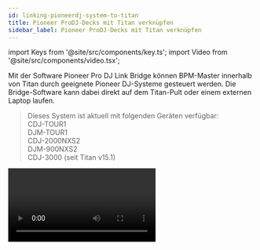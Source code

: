 ```yaml
---
id: linking-pioneerdj-system-to-titan
title: Pioneer ProDJ-Decks mit Titan verknüpfen
sidebar_label: Pioneer ProDJ-Decks mit Titan verknüpfen
---
```


import Keys from '@site/src/components/key.ts';
import Video from '@site/src/components/video.tsx';

Mit der Software Pioneer Pro DJ Link Bridge können BPM-Master innerhalb
von Titan durch geeignete Pioneer DJ-Systeme gesteuert werden. Die
Bridge-Software kann dabei direkt auf dem Titan-Pult oder einem externen
Laptop laufen.

>   Dieses System ist aktuell mit folgenden Geräten verfügbar:<br/>
    CDJ-TOUR1<br/>
    DJM-TOUR1<br/>
    CDJ-2000NXS2<br/>
    DJM-900NXS2<br/>
    CDJ-3000 (seit Titan v15.1) 

<Video videoId="vwr1DBJjBbw" title="PioneerDJ Integration" />

## Titan und das Pioneer-System verbinden

Titan und das Pioneer-System müssen sich im gleichen Netzwerk befinden.
Die Pioneer-Geräte gestatten keine explizite Netzwerk-Konfiguration. Es
ist vielmehr ein DHCP-Server oder eine automatische Adressvergabe per
mDNS erforderlich, zu erkennen an einer automatischen Adresse wie
169.254.\*.\* Nutzt man gleichzeitig Art-Net oder sACN im gleichen
Netzwerk, so kann die Einrichtung kompliziert werden, da viele externe
Geräte auf bestimmte Adressbereiche festgelegt sind.

### Pioneer Bridge auf dem Pult

Verwendet man Art-Net/sACN nicht oder hat getrennte
Netzwerkschnittstellen zur Verfügung, dann kann Pioneer Bridge direkt
auf dem Pult laufen. Dabei sollte man unbedingt einen Netzwerk-Switch
verwenden; hat das Pult keinen solchen eingebaut (wie etwa das Arena),
so ist ein externer Switch erforderlich.

Starten Sie die Pro DJ Link Bridge Software über das Menü **Tools \>
Additional Programs**.

-   Wenn erforderlich lässt sich dies mit **Tools \> Control Panel \> 
    Run on Startup** automatisch starten, etwa in Clubs, wo das Programm immer benötigt wird.

![Pro-DJ link bridge command on shell menu](/docs/images/Pro-DJ-link-bridge-command-on-shell-menu-2.png)

Auf dem Reiter 'Interface' zeigt die Bridge-Software die
Netzwerkadresse an, die von den Pioneer-Geräten verwendet wird. Das
Pult muss im gleichen Adressbereich sein. Verwendet man DHCP, so
kann man auch das Pult zur Verwendung von DHCP einrichten, oder man
vergibt eine geeignete Adresse statisch. Verwendet das
Pioneer-System z.B. 169.254.225.212, so kann man das Pult auch
statisch auf 169.254.225.1 setzen (wenn diese Adresse nicht
anderweitig verwendet wird).

![Pro-DJ link bridge command on shell menu](/docs/images/Pro-DJ-link-bridge-command-on-shell-menu.png)

-   Ist alles richtig eingerichtet und verbunden, so zeigt die
    Bridge-Software grüne Symbole sowohl für das Pult als auch das/die
    Pioneer-Geräte.

-   Manche Art-Net/sACN-Geräte können auch im Adressbereich
    169.254.\*.\* betrieben werden. In diesem Fall funktioniert auch
    Art-Net/sACN und Pioneer DJ über das gleiche Netzwerk.

### Pioneer Bridge auf einem separaten Computer

Will oder muss man die Bridge-Software auf einem separaten Computer
laufen lassen, so kann man die Software einzeln von der Pioneer-Website
herunterladen und installieren.

Sind getrennte Netzwerkbereiche erforderlich, so benötigt man einen
Computer mit zwei Netzwerkanschlüssen.

Ist alles richtig eingerichtet und verbunden, so zeigt die
Bridge-Software grüne Symbole sowohl für das Pult als auch das/die
Pioneer-Geräte.

## Das PioneerDJ-Fenster

Zum Öffnen des Fensters drücken Sie zweimal auf <Keys.HardKey>Open/View</Keys.HardKey> und klicken
auf den Button <Keys.SoftKey>PioneerDJ</Keys.SoftKey>.

![Pioneer Workspace window](/docs/images/Pioneer-Workspace-window.png)

Im oberen Bereich wird das Signal des laufenden Tracks groß
(detailliert) und klein (dafür der ganze Track) angezeigt. Mehrere
Tracks können übereinander angezeigt werden.

Darunter werden Details zur jedem gerade laufenden Track eingeblendet.

Ganz unten werden die verbundenen Pioneer-Decks grün angezeigt.

Um einen Track als Master auszuwählen, klickt man links oder unten auf
die Tracknummer. Der aktuell als Master verwendete Track wird durch ein
rotes M angezeigt; dieser kann zum Steuern der BPM-Master verwendet
werden.

Mittels Kontextfunktionen lässt sich die Anzeige der einzelnen Elemente
jeweils aktivieren oder abschalten (große und kleine Signalanzeige,
Track-Details und Statusleiste).

![Pioneer context menu buttons](/docs/images/Pioneer-context-menu-buttons.png)

- Mit <Keys.SoftKey>Zoom</Keys.SoftKey> wird die Vergrößerung der großen Signalanzeige eingestellt.
- Mit <Keys.SoftKey>Change Layout</Keys.SoftKey> kann zwischen verschiedenen Layouts des Fensters
umgeschaltet werden:
  - &nbsp;<Keys.SoftKey>Full</Keys.SoftKey> -- Anzeige aller laufenden Tracks
  - &nbsp;<Keys.SoftKey>Master</Keys.SoftKey> -- Anzeige nur des aktuellen Master-Tracks
  - &nbsp;<Keys.SoftKey>Condensed</Keys.SoftKey> -- Details werden für alle Tracks angezeigt, die
Signalkurve aber nur für den aktuellen Master-Track. Der Master-Track
kann durch Anklicken der Tracknummer im Detail-Bereich (unten) gewählt
werden. 

## BPM-Master per Pioneer DJ triggern

Dazu muss zunächst ein [BPM Master](../running-the-show/playback-controls.md#optionen-für-bpm-master) 
definiert werden. Für diesen kann dann wie folgt PioneerDJ als Trigger
eingerichtet werden.

Öffnen Sie das **System**-Menü (per <Keys.HardKey>Avo</Keys.HardKey> + <Keys.HardKey>Disk</Keys.HardKey>) und wählen 
&nbsp;<Keys.SoftKey>Triggers</Keys.SoftKey>. Darauf öffnet sich das Fenster 'Trigger'.

1. Fügen Sie mit dem <Keys.ContextKey>+</Keys.ContextKey> *unten links* ein neues Trigger-Set hinzu
und geben Sie diesem einen geeigneten Namen, z.B. ‚Pioneer'.
2. Legen Sie nun mit dem <Keys.ContextKey>+</Keys.ContextKey> *unten rechts* oder mit der Menütaste
&nbsp;<Keys.SoftKey>Add Trigger</Keys.SoftKey> einen neuen Trigger an.
3. Setzen Sie <Keys.SoftKey>Trigger Type</Keys.SoftKey> auf <Keys.SoftKey>Item</Keys.SoftKey>.
4. Wählen Sie den zu steuernden BPM-Master (Auswahltaste/Button
betätigen).
5. Bei <Keys.SoftKey>Action</Keys.SoftKey> steht nun <Keys.SoftKey>PioneerDJ</Keys.SoftKey>, da dies momentan die einzige
Option für BPM-Master ist. Bestätigen Sie das mit <Keys.SoftKey>OK</Keys.SoftKey>.
6. Wählen Sie nun mit <Keys.SoftKey>Deck = </Keys.SoftKey>, welches Pioneer-Deck als Trigger
verwendet werden soll. Wählt man <Keys.SoftKey>Master</Keys.SoftKey>, so wird immer das im
PioneerDJ als Master definierte Deck verwendet (rotes M), wählt man
dagegen Deck 1, 2, 3 oder 4, so wird stets dieses verwendet.
7. Mit <Keys.SoftKey>Add</Keys.SoftKey> wird schließlich der Trigger eingerichtet und sollte
ähnlich wie auf dem folgenden Bild aussehen.

![Trigger workspace with Pioneer trigger added](/docs/images/Trigger-workspace-with-Pioneer-trigger-added.png)

Damit ändert sich der Wert des BPM-Masters automatisch bei Änderungen
des steuernden Tracks.

-	Um den BPM-Master wieder manuell zu steuern, kann man den Schalter
    <Keys.SoftKey>BPM Triggers</Keys.SoftKey> im PioneerDJ-Fenster ausschalten.
